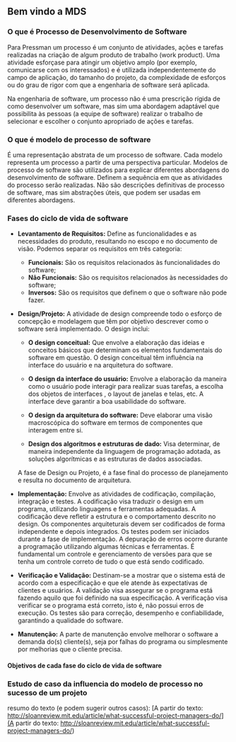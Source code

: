 ## Bem vindo a MDS

### O que é Processo de Desenvolvimento de Software
  Para Pressman um processo é um conjunto de atividades, ações e tarefas realizadas na 
criação de algum produto de trabalho (work product). Uma atividade esforça­se para atingir 
um objetivo amplo (por exemplo, comunicar­se com os interessados) e é utilizada independentemente do campo de aplicação, do tamanho do projeto, da complexidade de esforços ou do grau de rigor com que a engenharia de software será aplicada. 

Na engenharia de software, um processo não é uma prescrição rígida de como desenvolver um software, mas sim uma abordagem adaptável que possibilita às pessoas (a equipe de software) realizar o trabalho de selecionar e escolher o conjunto apropriado de ações e tarefas.

### O que é modelo de processo de software

É uma representação abstrata de um processo de software. Cada modelo representa um processo a partir de uma perspectiva particular.
Modelos de processo de software são utilizados para explicar diferentes abordagens do desenvolvimento de software. Definem a sequência em que as atividades do processo serão realizadas.
Não são descrições definitivas de processo de software, mas sim abstrações úteis, que podem ser usadas em diferentes abordagens.


### Fases do ciclo de vida de software

- **Levantamento de Requisitos:** Define as funcionalidades e as necessidades do produto, resultando no escopo e no documento de visão. Podemos separar os requisitos em três categoria:

    - **Funcionais:** São os requisitos relacionados às funcionalidades do software;
    - **Não Funcionais:** São os requisitos relacionados às necessidades do software;
    - **Inversos:** São os requisitos que definem o que o software não pode fazer.

- **Design/Projeto:** A atividade de design compreende todo o esforço de concepção e modelagem que têm por objetivo descrever como o software será implementado. O design inclui:

    - **O design conceitual:** Que envolve a elaboração das ideias e conceitos básicos que determinam os elementos fundamentais do software em questão. O design conceitual têm influência na interface do usuário e na arquitetura do software.

    - **O design da interface do usuário:** Envolve a elaboração da maneira como o usuário pode interagir para realizar suas tarefas, a escolha dos objetos de interfaces , o layout de janelas e telas, etc. A interface deve garantir a boa usabilidade do software.

    - **O design da arquitetura do software:** Deve elaborar uma visão macroscópica do software em termos de componentes que interagem entre si.

    - **Design dos algoritmos e estruturas de dado:** Visa determinar, de maneira independente da linguagem de programação adotada, as soluções algorítmicas e as estruturas de dados associadas.

    A fase de Design ou Projeto, é a fase final do processo de planejamento e resulta no documento de arquitetura.

- **Implementação:** Envolve as atividades de codificação, compilação, integração e testes. A codificação visa traduzir o design em um programa, utilizando linguagens e ferramentas adequadas. A codificação deve refletir a estrutura e o comportamento descrito no design. Os componentes arquiteturais devem ser codificados de forma independente e depois integrados. Os testes podem ser iniciados durante a fase de implementação. A depuração de erros ocorre durante a programação utilizando algumas técnicas e ferramentas. É fundamental um controle e gerenciamento de versões para que se tenha um controle correto de tudo o que está sendo codificado.

- **Verificação e Validação:** Destinam-se a mostrar que o sistema está de acordo com a especificação e que ele atende às expectativas de clientes e usuários. A validação visa assegurar se o programa está fazendo aquilo que foi definido na sua especificação. A verificação visa verificar se o programa está correto, isto é, não possui erros de execução. Os testes são para correção, desempenho e confiabilidade, garantindo a qualidade do software.

- **Manutenção:** A parte de manutenção envolve melhorar o software a demanda do(s) cliente(s), seja por falhas do programa ou simplesmente por melhorias que o cliente precisa.


#### Objetivos de cada fase do ciclo de vida de software

### Estudo de caso da influencia do modelo de processo no sucesso de um projeto 

resumo do texto (e podem sugerir outros casos): 
[A partir do texto:  http://sloanreview.mit.edu/article/what-successful-project-managers-do/](A partir do texto:  http://sloanreview.mit.edu/article/what-successful-project-managers-do/)